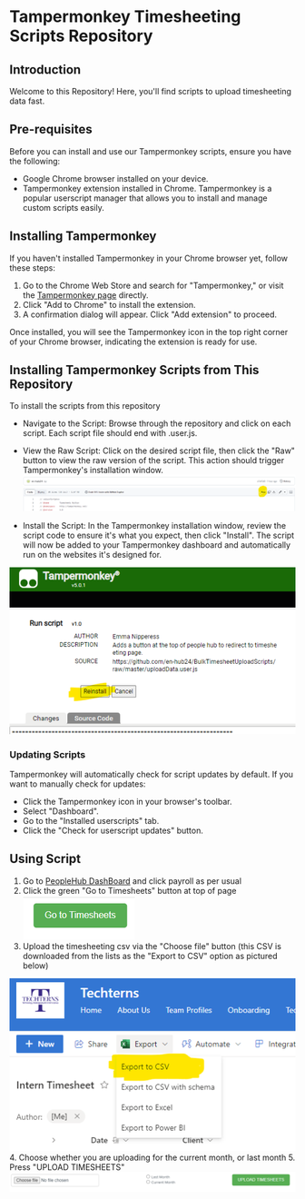 # Tampermonkey Timesheeting Scripts Repository

## Introduction

Welcome to this Repository! Here, you'll find scripts to upload timesheeting data fast.

## Pre-requisites

Before you can install and use our Tampermonkey scripts, ensure you have the following:

- Google Chrome browser installed on your device.
- Tampermonkey extension installed in Chrome. Tampermonkey is a popular userscript manager that allows you to install and manage custom scripts easily.


## Installing Tampermonkey

If you haven't installed Tampermonkey in your Chrome browser yet, follow these steps:

1. Go to the Chrome Web Store and search for "Tampermonkey," or visit the [Tampermonkey page](https://chromewebstore.google.com/detail/tampermonkey/dhdgffkkebhmkfjojejmpbldmpobfkfo) directly.
2. Click "Add to Chrome" to install the extension.
3. A confirmation dialog will appear. Click "Add extension" to proceed.

Once installed, you will see the Tampermonkey icon in the top right corner of your Chrome browser, indicating the extension is ready for use.

## Installing Tampermonkey Scripts from This Repository

To install the scripts from this repository

- Navigate to the Script: Browse through the repository and click on each script. Each script file should end with .user.js.
- View the Raw Script: Click on the desired script file, then click the "Raw" button to view the raw version of the script. This action should trigger Tampermonkey's installation window.
![raw button](media/rawButton.png "Raw button")

- Install the Script: In the Tampermonkey installation window, review the script code to ensure it's what you expect, then click "Install". The script will now be added to your Tampermonkey dashboard and automatically run on the websites it's designed for.

![install button](media/installButton.png "Install button")

### Updating Scripts

Tampermonkey will automatically check for script updates by default. If you want to manually check for updates:

- Click the Tampermonkey icon in your browser's toolbar.
- Select "Dashboard".
- Go to the "Installed userscripts" tab.
- Click the "Check for userscript updates" button.

## Using Script

1. Go to [PeopleHub DashBoard](https://hub24.elmotalent.com.au/dashboard) and click payroll as per usual
2. Click the green "Go to Timesheets" button at top of page
![goto](media/gotoButton.png "Goto button")
3. Upload the timesheeting csv via the "Choose file" button (this CSV is downloaded from the lists as the "Export to CSV" option as pictured below)

![csv](media/csvToDownload.png "CSV button")
4. Choose whether you are uploading for the current month, or last month
5. Press "UPLOAD TIMESHEETS"
![upload](media/uploadFrame.png "upload")
